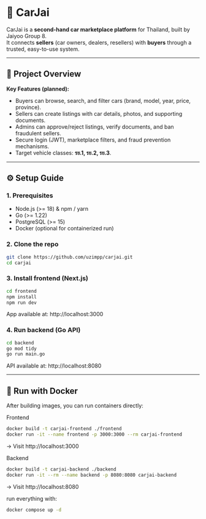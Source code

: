 # 🚗 CarJai

CarJai is a **second-hand car marketplace platform** for Thailand, built by Jaiyoo Group 8.  
It connects **sellers** (car owners, dealers, resellers) with **buyers** through a trusted, easy-to-use system.  

---

## 📖 Project Overview
**Key Features (planned):**
- Buyers can browse, search, and filter cars (brand, model, year, price, province).
- Sellers can create listings with car details, photos, and supporting documents.
- Admins can approve/reject listings, verify documents, and ban fraudulent sellers.
- Secure login (JWT), marketplace filters, and fraud prevention mechanisms.
- Target vehicle classes: **รย.1, รย.2, รย.3**.

---

## ⚙️ Setup Guide

### 1. Prerequisites
- Node.js (>= 18) & npm / yarn  
- Go (>= 1.22)  
- PostgreSQL (>= 15)  
- Docker (optional for containerized run)  

### 2. Clone the repo
```bash
git clone https://github.com/uzimpp/carjai.git
cd carjai
```

### 3. Install frontend (Next.js)
```bash
cd frontend
npm install
npm run dev
```
App available at: http://localhost:3000

### 4. Run backend (Go API)
```bash
cd backend
go mod tidy
go run main.go
```
API available at: http://localhost:8080

---

## 🐳 Run with Docker

After building images, you can run containers directly:

Frontend
```bash
docker build -t carjai-frontend ./frontend
docker run -it --name frontend -p 3000:3000 --rm carjai-frontend
```
→ Visit http://localhost:3000

Backend
```bash
docker build -t carjai-backend ./backend
docker run -it --rm --name backend -p 8080:8080 carjai-backend
```
→ Visit http://localhost:8080

run everything with:
```bash
docker compose up -d
```
